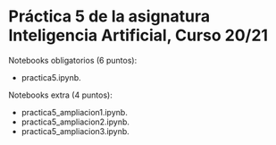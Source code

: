 # Práctica 5 de la asignatura Inteligencia Artificial, Curso 20/21

Notebooks obligatorios (6 puntos):
- practica5.ipynb.

Notebooks extra (4 puntos):
- practica5_ampliacion1.ipynb.
- practica5_ampliacion2.ipynb.
- practica5_ampliacion3.ipynb.

